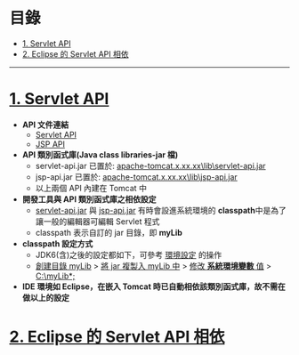 <h1 id="top">目錄</h1>

<ul>
<li><a href='#s1'>1. Servlet API</a></li>
<li><a href='#s2'>2. Eclipse 的 Servlet API 相依</a></li></ul>

---

# <a id='s1' class='md-title' href='#top'>1. Servlet API</a>

- **API 文件連結**
  - [Servlet API](http://tomcat.apache.org/tomcat-8.0-doc/servletapi/)
  - [JSP API](http://tomcat.apache.org/tomcat-8.0-doc/jspapi/)
- **API 類別函式庫(Java class libraries-jar 檔)**
  - servlet-api.jar 已置於: <u>apache-tomcat.x.xx.xx\lib\servlet-api.jar</u>
  - jsp-api.jar 已置於: <u>apache-tomcat.x.xx.xx\lib\jsp-api.jar</u>
  - 以上兩個 API 內建在 Tomcat 中
- **開發工具與 API 類別函式庫之相依設定**
  - <u>servlet-api.jar</u> 與 <u>jsp-api.jar</u> 有時會設進系統環境的 **classpath**中是為了讓一般的編輯器可編輯 Servlet 程式
  - classpath 表示自訂的 jar 目錄，即 **myLib**
- **classpath 設定方式**
  - JDK6(含)之後的設定都如下，可參考 [環境設定](./../03.環境準備/01.設定Tomcat.md) 的操作
  - <u>創建目錄 myLib</u> > <u>將 jar 複製入 myLib 中</u> > <u>修改 **系統環境變數** 值</u> > <u>C:\myLib\*;</u>
- **IDE 環境如 Eclipse，在嵌入 Tomcat 時已自動相依該類別函式庫，故不需在做以上的設定**

# <a id='s2' class='md-title' href='#top'>2. Eclipse 的 Servlet API 相依</a>
